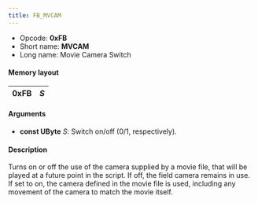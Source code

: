 ```yaml
---
title: FB_MVCAM
---
```


-   Opcode: **0xFB**
-   Short name: **MVCAM**
-   Long name: Movie Camera Switch

#### Memory layout

| 0xFB | *S* |
|------|-----|

#### Arguments

-   **const UByte** *S*: Switch on/off (0/1, respectively).

#### Description

Turns on or off the use of the camera supplied by a movie file, that will be played at a future point in the script. If off, the field camera remains in use. If set to on, the camera defined in the movie file is used, including any movement of the camera to match the movie itself.
